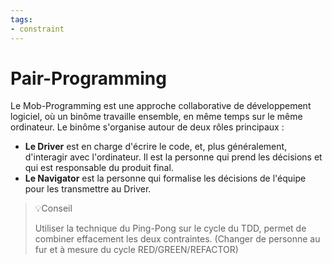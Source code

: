 ```yaml
---
tags:
- constraint
---
```

# Pair-Programming

Le Mob-Programming est une approche collaborative de développement logiciel, 
où un binôme travaille ensemble, en même temps sur le même ordinateur.
Le binôme s'organise autour de deux rôles principaux :

- **Le Driver** est en charge d'écrire le code, et, plus généralement, d'interagir avec l'ordinateur. 
    Il est la personne qui prend les décisions et qui est responsable du produit final.
- **Le Navigator** est la personne qui formalise les décisions de l'équipe pour les transmettre au Driver.

> 💡Conseil
> 
> Utiliser la technique du Ping-Pong sur le cycle du TDD, permet de combiner effacement les deux contraintes.
> (Changer de personne au fur et à mesure du cycle RED/GREEN/REFACTOR)